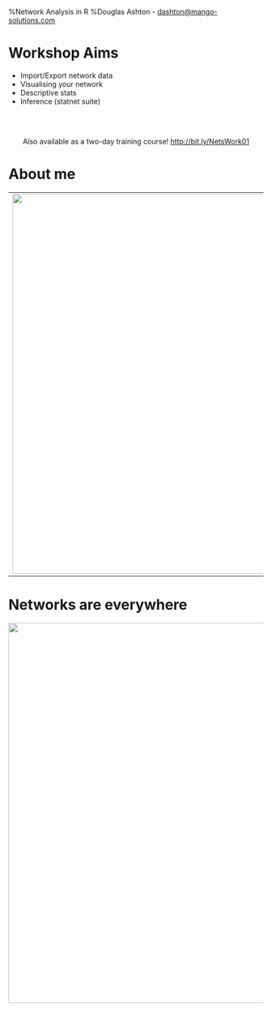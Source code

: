 %Network Analysis in R
%Douglas Ashton - dashton@mango-solutions.com





# Workshop Aims

- Import/Export network data
- Visualising your network
- Descriptive stats
- Inference (statnet suite)

<br/><br/>
<center>Also available as a two-day training course! <a href="http://bit.ly/NetsWork01
">http://bit.ly/NetsWork01</a></center>


# About me

<table class="layout"><tr>
<td width=50%><img src="images/about.png" height="750px"></td>
<td>
* Doug Ashton
* Physicist (statistical) for 10 years
    - Monte Carlo
    - Networks
* At Mango for 1.5 years
* Windsurfer

Twitter: <a href="https://twitter.com/dougashton">@dougashton</a>

Web: <a href="http://www.dougashton.net">www.dougashton.net</a>

GitHub: <a href="https://github.com/dougmet">dougmet</a>

</td></tr></table>

# Networks are everywhere

<div style="height:70%; text-align: center;">
<img src="images/nets.jpg" height="750px">
</div>
# Networks in R

* R matrices (and sparse matrices in `Matrix`)
* `igraph` package
    - Gabor Csardi
* `statnet` package
    - University of Washington
    - suite of packages
    

# Representing Networks {.sepblank}

<!-- ################################################################
     ##                 Representing Networks                      ##
     ################################################################ -->


# Terminology

<table class="layout"><tr>
<td width=50%>
### Nodes and edges
![plot of chunk unnamed-chunk-2](figure/unnamed-chunk-2-1.png) 
</td><td>

### Directed

![plot of chunk unnamed-chunk-3](figure/unnamed-chunk-3-1.png) 
</td></tr></table>

# Matrix Representation

Code whether each possible edge exists or not.
$$
A_{ij} = \begin{cases} 0, & \mbox{no edge} \\ 1, & \mbox{edge exists} \end{cases}
$$

Example

<table class="layout"><tr>
<td width=50%>
$$
A=\left( \begin{array}{cccc} 0 & 0 & 1 & 1 \\ 1 & 0 & 0 & 0 \\ 
                      0 & 0 & 0 & 1 \\ 0 & 1 & 0 & 0 \end{array} \right)
$$
</td><td>
![plot of chunk unnamed-chunk-4](figure/unnamed-chunk-4-1.png) 
</td></tr></table>

# Matrices in R

<table class="layout"><tr>
<td width=50%>
### Create the matrix

```r
A <- rbind(c(0,1,0), c(1,0,1), c(1,0,0))
nodeNames <- c("A","B","C")
dimnames(A) <- list(nodeNames, nodeNames)
A
```

```
##   A B C
## A 0 1 0
## B 1 0 1
## C 1 0 0
```

Could also use sparse matrices from the `Matrix` package.

</td><td>
### Matrix operations

```r
# Matrix multiply
A %*% A 
```

```
##   A B C
## A 1 0 1
## B 1 1 0
## C 0 1 0
```
Gives the number of paths of length 2.


```r
# Matrix multiply
A %*% A %*% A %*% A 
```

```
##   A B C
## A 1 1 1
## B 2 1 1
## C 1 1 0
```
Gives the number of paths of length 4.
</td</tr></table>

# Edge List Representation

It is much more compact to just list the edges. We can use a two-column matrix

$$
E=\left[ \begin{array}{cc} A & B \\ B & A \\ B & C \\ C & A \end{array} \right]
$$

which is represented in R as


```r
el <- rbind(c("A","B"), c("B","A"), c("B","C"), c("C","A"))
el
```

```
##      [,1] [,2]
## [1,] "A"  "B" 
## [2,] "B"  "A" 
## [3,] "B"  "C" 
## [4,] "C"  "A"
```


# Representation in `igraph`

`igraph` has its own efficient data structures for storing networks. The simplest way to make one is `graph_from_literal`.
<br/>

<table class="layout"><tr>
<td width=50%>


```r
library(igraph)
g <- graph_from_literal(A--B, B-+C, C-+A)
```

`--` is both edges, `-+` is a directed edge.


```r
g
```

```
## IGRAPH DN-- 3 2 -- 
## + attr: name (v/c)
## + edges (vertex names):
## [1] B->C C->A
```
</td><td>
Output tells us it is

- Directed (D)
- Named (N)
- 3 Nodes and 4 Edges

And shows the edges (up to max number)

</td></tr></table>

# More ways to create `igraph` objects

<table class="layout"><tr>
<td width=50%>

### Edge lists


```r
g <- graph_from_edgelist(el, directed=TRUE)
```
</td><td>
### Adjacency matrices

```r
g <- graph_from_adjacency_matrix(A)
```

</td></tr>
<tr><td >
### Data frames


```r
df <- as.data.frame(el)
g <- graph_from_data_frame(df, directed=TRUE)
```
We'll come back to data frames.
</td><td></td>
</td></tr></table>


<br/><br/>
Trying searching for help on the `graph_from_` family of functions for more.

# Converting Back

From a graph object we can output just as we read in:

<table class="layout"><tr>
<td width=50%>
### Adjacency Matrix

```r
A <- as_adjacency_matrix(g, sparse = FALSE)
A
```

```
##   A B C
## A 0 1 0
## B 1 0 1
## C 1 0 0
```
</td><td>
### Edge List

```r
el <- as_edgelist(g)
el
```

```
##      [,1] [,2]
## [1,] "A"  "B" 
## [2,] "B"  "A" 
## [3,] "B"  "C" 
## [4,] "C"  "A"
```
</td></tr></table>


<!-- ################################################################
     ##                 Standard Structures                        ##
     ################################################################ -->

# Standard Structures {.sepblank}


# Standard Structures

`igraph` has a large number of built in functions for creating standard networks.


<table class="layout"><tr>
<td width=50%>
### Trees

```r
g <- make_tree(27, children=3)
```

![plot of chunk unnamed-chunk-14](figure/unnamed-chunk-14-1.png) 

</td><td>
### Complete Graphs (Cliques)

```r
g <- make_full_graph(n=6)
```

![plot of chunk unnamed-chunk-15](figure/unnamed-chunk-15-1.png) 

</td></tr></table>

# Standard Structures

<table class="layout"><tr>
<td width=50%>
### Lattices

```r
g <- make_lattice(dimvector = c(5,5),
                  circular = FALSE)
V(g)$label <- NA
```

![plot of chunk unnamed-chunk-16](figure/unnamed-chunk-16-1.png) 
</td><td>
### Stars

```r
g <- make_star(n=10,mode = "undirected")
```

![plot of chunk unnamed-chunk-17](figure/unnamed-chunk-17-1.png) 
</td></tr></table>

<center>Search help on the `make_` family of functions</center>

# Exercise

- Create a star network with 5 nodes
- Convert the network to an adjacency matrix


# Import/Export {.sepblank}


<!-- ################################################################
     ##              Import and Export                             ##
     ################################################################ -->

# Networks from Data Frames

Usually we'll read in edge lists as `data.frame` objects. The csv file `dolphin_edges.csv` contains the edge list of the undirected social network of 62 dolphins in a community living off Doubtful Sound, New Zealand*.


```r
dolphinEdges <- read.csv("data/dolphin_edges.csv")
head(dolphinEdges, n=4)
```

```
##   From      To
## 1  CCL  Double
## 2 DN16 Feather
## 3 DN21 Feather
## 4 Beak    Fish
```

Use the `graph_from_data_frame` function to read this format.


```r
dolphin <- graph_from_data_frame(dolphinEdges, directed=FALSE)
```

<small>*Data from: D. Lusseau, K. Schneider, O. J. Boisseau, P. Haase, E. Slooten, and S. M. Dawson, Behavioral Ecology and Sociobiology 54, 396-405 (2003)</small>


# Vertex Lists

It is also possible to load information about the vertices at the same time.


```r
dolphinVertices <- read.csv("data/dolphin_vertices.csv")
head(dolphinVertices, n=4)
```

```
##         Name Gender
## 1       Beak   Male
## 2 Beescratch   Male
## 3     Bumper   Male
## 4        CCL Female
```

And add this as the `vertices` argument to `graph_from_data_frame`.


```r
dolphin <- graph_from_data_frame(dolphinEdges, vertices=dolphinVertices,
                                 directed=FALSE)
```

Note: It's important that the first column of the vertex data frame is the names and they match the edge list perfectly.

# Exporting to a data.frame
To export an igraph object back to a data.frame we use the `as_data_frame` function. This
function can output the edge list, the vertex list or both depending on the what argument


```r
dolphinDFs <- as_data_frame(dolphin, what="both")
str(dolphinDFs) # Both data frames in a list
```

```
## List of 2
##  $ vertices:'data.frame':	62 obs. of  2 variables:
##   ..$ name  : chr [1:62] "Beak" "Beescratch" "Bumper" "CCL" ...
##   ..$ Gender: chr [1:62] "Male" "Male" "Male" "Female" ...
##  $ edges   :'data.frame':	159 obs. of  2 variables:
##   ..$ from: chr [1:159] "CCL" "DN16" "DN21" "Beak" ...
##   ..$ to  : chr [1:159] "Double" "Feather" "Feather" "Fish" ...
```

# Other formats

`igraph` allows import and export from a number of common formats. This is done using the `read_graph` and `write_graph` functions. A common open format is `graphml`.


```r
write_graph(dolphin, "dolphin.graphml", format="graphml")
```

See the table below for other common formats:

| Format | Description |
| ------ | ----------- |
| `edgelist` |  A simple text file with one edge per line |
| `pajek` | Pajek is a popular Windows program for network analysis |
| `gml` | Graph Modelling Language is a common text based open format |
| `graphml` | Graph Markup Language is an XML based open format |
| `dot` | Format used by GraphViz |

<b>Gephi:</b> To export to Gephi's native GEXF format use the `rgexf` package, available on CRAN, which
can convert directly from an igraph object.

# Exercise - Importing from csv

1. Load the dolphin data set into `igraph`. Remember
that the data is for an undirected network.

# Network Manipulation {.sepblank}

<!-- ################################################################
     ##                 Network Manipulation                       ##
     ################################################################ -->


<!-- - Attributes
     - Edge/Vertex selectors
     - Subgraphs
     - Adding/Deleting

     Don't cover contracting and merging.

     45 mins -->

# Attributes



All objects in `igraph`, vertices and edges, can have attributes. Even the graph itself:

Graph

```r
library(igraphdata)
data("USairports")
graph_attr(USairports)
```

```
## $name
## [1] "US airports"
```

Some have a special meaning, such as `name`, `weight` (for edges) and `type` (bi-partite graphs).

# Vertex Attributes

We can use the `_attr` functions to access attributes


```r
vertex_attr_names(USairports)
```

```
## [1] "name"     "City"     "Position"
```

```r
vertex_attr(USairports, "City")
```

```
## [1] "Bangor, ME"    "Boston, MA"    "Anchorage, AK" "New York, NY" 
## [5] "Las Vegas, NV" "Miami, FL"    
##  [ reached getOption("max.print") -- omitted 749 entries ]
```


# Edge Attributes


```r
edge_attr_names(USairports)
```

```
## [1] "Carrier"    "Departures" "Seats"      "Passengers" "Aircraft"  
## [6] "Distance"
```

```r
edge_attr(USairports, "Carrier")
```

```
## [1] "British Airways Plc"       "British Airways Plc"      
## [3] "British Airways Plc"       "China Airlines Ltd."      
## [5] "China Airlines Ltd."       "Korean Air Lines Co. Ltd."
##  [ reached getOption("max.print") -- omitted 23467 entries ]
```

The `weight` attribute is treated in a special way for edges and can affect the result of some calculations, such as path lengths and centrality measures.

# Sequences

The sequence functions: `V()` for vertices and `E()` for edges, allow selections and access to attributes. They return special `igraph.vs` and `igraph.es` objects that can be reused.


```r
V(USairports)[1:5] # Subset by index
```

```
## + 5/755 vertices, named:
## [1] BGR BOS ANC JFK LAS
```



```r
V(USairports)["JFK"] # Subset by name
```

```
## + 1/755 vertex, named:
## [1] JFK
```

Access all attributes of a vertex with double square brackets


```r
V(USairports)[["JFK"]] # All attributes
```

```
## + 1/755 vertex, named:
##   name         City         Position
## 4  JFK New York, NY N403823 W0734644
```

# Adding Attributes

The dollar notation allows us to manipulate attributes much like a `data.frame`.


```r
V(USairports)[1:5]$City # Access attributes
```

```
## [1] "Bangor, ME"    "Boston, MA"    "Anchorage, AK" "New York, NY" 
## [5] "Las Vegas, NV"
```


```r
# Add new attributes
V(USairports)$Group <- sample(c("A","B"), vcount(USairports), replace=TRUE)
V(USairports)[[1:5]] # Double square brackets give all attributes
```

```
## + 5/755 vertices, named:
##   name          City         Position Group
## 1  BGR    Bangor, ME N444827 W0684941     B
## 2  BOS    Boston, MA N422152 W0710019     A
## 3  ANC Anchorage, AK N611028 W1495947     A
## 4  JFK  New York, NY N403823 W0734644     B
## 5  LAS Las Vegas, NV N360449 W1150908     B
```

# Edge Selectors

We can also access edges between named vertices using the special `%--%` (undirected) and
`%->%` (directed) operators.


```r
E(USairports)["JFK" %--% "BOS"] # Edges in both directions
```

```
## + 26/23473 edges (vertex names):
##  [1] BOS->JFK BOS->JFK JFK->BOS JFK->BOS BOS->JFK JFK->BOS BOS->JFK
##  [8] JFK->BOS BOS->JFK BOS->JFK BOS->JFK BOS->JFK BOS->JFK JFK->BOS
## [15] JFK->BOS JFK->BOS JFK->BOS BOS->JFK JFK->BOS BOS->JFK BOS->JFK
## [22] JFK->BOS JFK->BOS BOS->JFK JFK->BOS BOS->JFK
```

All carriers from JFK to BOS.

```r
 unique(E(USairports)["JFK" %->% "BOS"]$Carrier) # Directed edges
```

```
## [1] "JetBlue Airways"              "Compass Airlines"            
## [3] "Pinnacle Airlines Inc."       "Comair Inc."                 
## [5] "Atlantic Southeast Airlines"  "American Eagle Airlines Inc."
## [7] "Chautauqua Airlines Inc."
```

# Edges Between Groups

The edge selectors can be between groups of vertices:


```r
# Grep the state code from the city
inCal <- grepl("CA$", V(USairports)$City)
inNy <- grepl("NY$", V(USairports)$City)

# Edges from CA to NY
E(USairports)[V(USairports)[inCal] %->% V(USairports)[inNy]]
```

```
## + 35/23473 edges (vertex names):
##  [1] LAX->JFK LAX->JFK LAX->JFK LAX->JFK SAN->JFK SFO->JFK SFO->JFK
##  [8] SFO->JFK BUR->JFK LAX->JFK LGB->JFK OAK->JFK SAN->JFK SFO->JFK
## [15] SJC->JFK SMF->JFK LAX->JFK LAX->JFK LAX->JFK SAN->JFK SAN->JFK
## [22] SFO->JFK SFO->JFK SNA->JFK LAX->ALB LAX->JFK LAX->JFK SFO->JFK
## [29] SFO->JFK SFO->JFK BUR->FRG LAX->JFK LAX->JFK SFO->JFK SFO->JFK
```

Returns all flights from California to New York (state).

# Exercise - Attributes

1. Using the igraph object created in the previous exercise, count the number of male and female dolphins in the pod.
2. Add a weight=1 attribute to every edge in the dolphin network. Verify that the igraph object is now a weighted network.

# Induced subgraph
To get a new graph containing the selected vertices we must also copy over all of the edges
between those vertices. This is done by the induced_subgraph function

```r
# inCal has the vertex ids we want
calAirports <- induced_subgraph(USairports, inCal)
calAirports
```

```
## IGRAPH DN-- 34 381 -- US airports
## + attr: name (g/c), name (v/c), City (v/c), Position (v/c), Group
## | (v/c), Carrier (e/c), Departures (e/n), Seats (e/n), Passengers
## | (e/n), Aircraft (e/n), Distance (e/n)
## + edges (vertex names):
##  [1] LAX->SFO LAX->SFO LAX->SFO LAX->SFO LAX->SFO LAX->SFO LAX->SFO
##  [8] LAX->SFO LAX->SFO LAX->SFO LAX->SFO LAX->SFO LAX->SFO LAX->SFO
## [15] LAX->SFO LAX->SFO LAX->SAN LAX->SAN LAX->SAN LAX->SAN LAX->SAN
## [22] LAX->SAN LAX->SAN LAX->SAN LAX->SAN LAX->SAN LAX->SAN LAX->SAN
## [29] LAX->SAN LAX->SAN LAX->SMF LAX->SMF LAX->SMF LAX->SMF LAX->SMF
## [36] LAX->SMF LAX->SMF LAX->SNA LAX->BUR LAX->OAK LAX->OAK LAX->OAK
## + ... omitted several edges
```

The subgraph.edges function does the same thing but selecting edges to keep (and their attached vertices).

# Neighbourhoods

A common task is to subset all of the neighbours of a particular vertex. To return all neigh-
bours within a distance, d, of a number of targets we can do


```r
d2Vertices <- ego(USairports, nodes = c("JFK","LAX"), order=2)
```

which returns a list containing the vertices within 2 of JFK and LAX. If we want the neighbourhood of a vertex as a new graph we can do

```r
JFKNet <- make_ego_graph(USairports, nodes = "JFK", order=2)[[1]]
# Returns a length 1 list
```


# Adding

The `edges` and `vertices` functions can be used to add edges


```r
# A directed completely empty graph
g <- make_empty_graph(n = 0, directed = TRUE)

g <- g + vertices(c("A","B","C"))
```

And edges


```r
g <- g + edges(c("A","C", "B","C")) # edge from A to C and "B" to "C"
```

# Deleting

For deletion it's easiest to use edge and vertex selectors


```r
g <- g - V(g)["A"] # Remove edge A
```

Note this will remove all attached edges. All edge and vertex subsetting can be used here.

# Exercise - Subgraphs

1. Find the edges in the USairports network that have a Distance>1500.
2. Use the edge indices to create the long haul (> 1500 miles) flights network.
3. How many airports can you get to from Oakland (OAK) with a single stop?


# Visualisation {.sepblank}


<!-- ################################################################
     ##              Visualisation                                 ##
     ################################################################ -->
# Plotting in `igraph`

`igraph` uses base R plotting methods. Plotting is done through the S3 generic plot function. To find specific help for this function try typing


```r
?plot.igraph
# Or
?igraph.plotting
```

# Default plot

The default settings for the network plot usually work well for small graphs.

<table class="layout">
<tr><td width=40%>

```r
# Make a ring with some cross connections
g <- make_ring(10, directed=TRUE, mutual=TRUE)
V(g)$name <- LETTERS[1:10]

g <- g + edges(9,5, 7,1, 1,5)
## plot(g)
```
</td><td>
![plot of chunk unnamed-chunk-42](figure/unnamed-chunk-42-1.png) 
</td></tr></table>

# Layouts

A layout is just a set of x and y coordinates. They can be specified manually but more often we will use one of the `layout_` functions.

<table class="layout">
<tr><td width=50%>
To enforce the ring structure we could do

```r
# Store coordinates for the layout in lo
lo <- layout_in_circle(g)
head(lo, n=4) # lo is a matrix of coordinates
```

```
##           [,1]      [,2]
## [1,]  1.000000 0.0000000
## [2,]  0.809017 0.5877853
## [3,]  0.309017 0.9510565
## [4,] -0.309017 0.9510565
```

</td><td>

```r
plot(g, layout=lo)
```

![plot of chunk unnamed-chunk-44](figure/unnamed-chunk-44-1.png) 
</td></tr></table>

See `?layout_` for a full list.

# More layouts

<table class="layout">
<tr><td width=50%>
For tree-like networks the `layout_as_tree` layout will try to organise vertices into levels.

```r
gTree <- make_tree(15)
plot(gTree, layout=layout_as_tree(gTree, root = 1))
```

![plot of chunk unnamed-chunk-45](figure/unnamed-chunk-45-1.png) 
</td><td>
Grid layout

```r
plot(g, layout=layout_on_grid(g))
```

![plot of chunk unnamed-chunk-46](figure/unnamed-chunk-46-1.png) 
</td></tr></table>

# Force Layouts

The most common layouts for medium or large graphs are force layouts. `igraph` has a number of these:

<table class="layout">
<tr><td width=50%>

| Function | Description |
| -------- | ----------- | 
| `layout_with_kk` | Kamada-Kawai layout algorithm. Edge weights correspond to length of springs  |
| `layout_with_fr` | Fruchterman-Reingold layout algorithm. Edge weights correspond to the strength of the springs |
| `layout_with_drl` | The Distributed Recursive (Graph) Layout (DrL) algorithm. Based on the VxOrd package from Sandia labs |

</td><td>


```r
plot(dolphin, layout=layout_with_fr(dolphin))
```

![plot of chunk unnamed-chunk-47](figure/unnamed-chunk-47-1.png) 

</td></tr></table>

# Vertex Properties

We can change various aspects of the vertex appearance. For example the shape:


```r
 # Plot vowels as rectangles
vowel <- V(g)$name %in% c("A","E","I","O","U") + 1 # gives 1 or 2
plot(g, layout=lo, vertex.shape=c("circle", "square")[vowel])
```

![plot of chunk unnamed-chunk-48](figure/unnamed-chunk-48-1.png) 

# Vertex Colours and Size

<table class="layout">
<tr><td width=50%>

```r
plot(g, layout=lo, vertex.color=c("tomato2", "royalblue")[vowel])
```

![plot of chunk unnamed-chunk-49](figure/unnamed-chunk-49-1.png) 
</td><td>

```r
plot(g, layout=lo, vertex.size=c(15,30)[vowel])
```

![plot of chunk unnamed-chunk-50](figure/unnamed-chunk-50-1.png) 
</td></tr></table>

# Properties Using Attributes

Any of the plotting properties can also be set as attributes of the vertices/edges.

<table class="layout">
<tr><td width=50%>

```r
V(g)$shape <- "circle" # Applies to all vertices
V(g)$size <- 15
V(g)$color <- "orange"

isVowel <- V(g)$name %in% c("A","E","I","O","U")

# Now overwrite the vowel nodes
V(g)[isVowel]$shape <- "square"
V(g)[isVowel]$color <- "royalblue"
V(g)[isVowel]$size <- 25

plot(g, layout=lo)
```
</td><td>
![plot of chunk unnamed-chunk-52](figure/unnamed-chunk-52-1.png) 
</td></tr></table>

# Edge Properties

A selection of edge properties we can change:

<table class="layout">
<tr><td width=50%>

```r
# Setting edge attributes
E(g)$width <- 1
E(g)[V(g)[isVowel] %--% V(g)[isVowel]]$width <- 4

## plot(g, layout=lo)
```
</td><td>
![plot of chunk unnamed-chunk-54](figure/unnamed-chunk-54-1.png) 
</td></tr></table>

# Curved Edges

<table class="layout">
<tr><td width=50%>

```r
# Only curve mutual edges
 plot(g, layout=lo, edge.curved=0.3*which_mutual(g))
```
</td><td>
![plot of chunk unnamed-chunk-56](figure/unnamed-chunk-56-1.png) 
</td></tr></table>

# Groupings

We can build some rich plots.
<table class="layout">
<tr><td width=50%>

```r
# Assign groups by index
groupList <- list(vowelGroup = which(isVowel),
                  constGroup1 = c(2,3,4),
                  constGroup2 = c(6,7,8))

# Alpha looks nice
groupColours <- c(rgb(0,0.3,1,0.5),
                  rgb(0.8,0.4,0.1,0.5),
                  rgb(0.8,0.4,0.1,0.5))

plot(g, layout=layout_with_fr, # Fruchterman-Reingold layout
  mark.groups=groupList, # Mark the groups
  mark.col= groupColours,
  mark.border = NA, # Remove the border (if desired)
  edge.curved=0.1*which_mutual(g))

 text(0.45,0.1,"Vowels", cex=1.5)
 text(0.5,0.9,"Consonant Group 1", cex=1.5)
 text(-0.8,-1,"Consonant Group 2", cex=1.5)
```
</td><td>
![plot of chunk unnamed-chunk-58](figure/unnamed-chunk-58-1.png) 
</td></tr></table>

# Descriptive Statistics {.sepblank}


<!-- ################################################################
     ##              Descriptive Statistics                        ##
     ################################################################ -->


# Background

Visualisations can be hard to interpret for large networks. Important features will often be impossible to see. Common features include:

1. Small worlds: As small-world networks grow the path length between vertices grows very slowly.

2. Hubs: Networks with hubs have a small number of vertices with a large number of connections.

3. Clustering: Your friends are often also friends with each other. In network terms this means that there are a lot of triangles.

We will look out how to measure and interpret these structural properties along with some more complex centrality measures for finding important vertices.

# Degree

<table class="layout">
<tr><td width="60%">
The degree, $k$, of a vertex is a count of the number edges attached to it. If the
network is directed then we refer to in-degree, $k_{in}$ for edges pointing into the vertex, and
out-degree, $k_{out}$,  for edges going out from the vertex.

In `igraph` we do


```r
 degDol <- degree(dolphin)
 head(degDol)
```

```
##       Beak Beescratch     Bumper        CCL      Cross       DN16 
##          6          8          4          3          1          4
```

A common task is to find the degree distribution


```r
hist(degree(dolphin))
```

For directed networks we can specify the type of degree with the `mode` argument taking `out`,
`in` or `total`.

</td><td>
<img src="images/degree.jpg" height="500px">
</td></tr>
</table>

# Clustering

A simple local motif that we could look for is the triangle. This tells us whether your friends are likely to be friends, it also tells us about how often you’ll hear the same information
compared to hearing fresh information from outside your group. The relative frequency of
closed triangles is often known as *clustering*, or the *transitivity* of a network.


```r
g <- graph_from_literal(A--B, A--C, A--D, B--C, C--D, D--E)
```

<table class="layout">
<tr><td width="50%">
### Global Clustering

$$ C = \frac{3 ∗ \rm{Number\ of\ triangles}}{\rm{Number\ of\ connected\ triples}}$$


```r
 transitivity(g, type = "global")
```

```
## [1] 0.6
```

</td><td>
### Local Clustering

Fraction of connected triples through each vertex that are closed.


```r
 transitivity(g, type = "local")
```

```
## [1] 0.6666667 1.0000000 0.6666667 0.3333333       NaN
```
</td></tr></table>

# Paths

In graph theory a path is a sequence of vertices, each connected to the next with an edge. A geodesic, or shortest path, must not cross itself. In `igraph` we get shortest paths with:


```r
sp <- shortest_paths(dolphin, from="Beak", to="Whitetip") 
sp$vpath
```

```
## [[1]]
## + 4/62 vertices, named:
## [1] Beak     Grin     SN63     Whitetip
```

Other useful functions include: `distance_table`, `mean_distance`. The diameter of the network is the largest geodesic. This gives a good idea of the effective size of the network.


```r
diameter(dolphin)
```

```
## [1] 8
```

# Exercise - Structural Measures

For the dolphin network

1. Find the vertex with the highest degree, k.
2. Find the vertex with the highest local clustering coefficient.
3. Plot a histogram of the shortest path lengths between all vertices.

# Centrality Measures

Degree is the simplest centrality measure. Many others exist to try to assess which vertices are the most important in some way. The measure you choose depends on what function of the network you are interested in. Here we will cover some of the most popular measures.

# Betweeness Centrality

Betweeness centrality is based on the distances between vertices. It is (roughly) the number of geodesic paths that pass through any given node. Vertices with a high betweenness score will often act as bridging nodes between one or more communities.

<table class="layout"><tr>
<td width=50%>

```r
g <- make_full_graph(4) + vertex(1) + make_full_graph(4)
g <- g + edges(c(4,5,5,6))
V(g)$name <- LETTERS[1:9]
betweenness(g)
```

```
##  A  B  C  D  E  F  G  H  I 
##  0  0  0 15 16 15  0  0  0
```

Warning: Betweeness can be expensive to calculate. Try `estimate_betweeness` if `betweeness` is slow.

</td><td>
![plot of chunk unnamed-chunk-67](figure/unnamed-chunk-67-1.png) 
</td></tr></table>


# Eigenvector Centrality

The Eigenvector corresponding to the largest Eigenvalue of the adjacency matrix gives a high score to vertices that either have a lot of connections, or are connected to someone with a lot of connections.


```r
ec <- eigen_centrality(g)
ec$vector
```

```
##         A         B         C         D         E         F         G 
## 0.8493220 0.8493220 0.8493220 1.0000000 0.6294435 1.0000000 0.8493220 
##         H         I 
## 0.8493220 0.8493220
```

Warning: Eigenvector centrality may be used in directed networks but, in principle, there are left and right eigenvectors to choose from. Some caution is required here.

# PageRank Centrality

PageRank is the centrality measure used by Google to rank web pages. In fact ``Page'' refers to Larry Page, not a web page. 

It has a damping (`damping` in `igraph`) term, this imagines that you will click a few links but will eventually give up. Then there is another parameter (`personalized` in `igraph`) that represents the chance that at any moment the search is abandoned and reset to a random vertex.

In `igraph` PageRank is provided through `page_rank`.


```r
pr <- page_rank(g)
pr$vector
```

```
##          A          B          C          D          E          F 
## 0.10721963 0.10721963 0.10721963 0.14021259 0.07625702 0.14021259 
##          G          H          I 
## 0.10721963 0.10721963 0.10721963
```


# Community Detection

There isn't enough time in this workshop to cover community detection fully. `igraph` has a number functions, try typing `?cluster_fast_greedy` or `?communities` into the console.

<!-- # Community Detection {.sepblank} 

Abandon I think -- teaser...
-->

<!-- ################################################################
     ##              Community Detection                           ##
     ################################################################ -->




# Statistical Inference {.sepblank}


<!-- ################################################################
     ##              Statistical Inference                         ##
     ################################################################ -->

# Background

So far we have been describing the structural properties of a single network. In many cases the network data we have is only a sample of a larger system. Or perhaps a snapshot at one moment in time. To make meaningful statements in these cases we need the tools of statistical inference.

This section will involve making statistical models of networks based on the *random graph* family of network models.

# Statnet

`statnet` is a suite of network tools from a group of academics mostly at the University of
Washington (statnet.org). Each tool is a separate R package that is installed all in one go
with `statnet`.


```r
install.packages("statnet")
```

This includes the `network` package (core features), `sna` (social network analysis) and `ergm` (exponential random graphs). 

# Import to Statnet

The `statnet` suite is a complete set of network tools. However, it can be a little tricky to use compared to `igraph`. Here we will look at how to quickly get our data into `network` objects from files and converting from `igraph`.

<table class="layout"><tr><td>

```r
library(network)

el <- read.csv("data/dolphin_edges.csv")

# Read the edge list
dolphinNet <-network(el, matrix.type='edgelist',
                     ignore.eval=FALSE, directed=FALSE)

# Attach the vertex attributes
va <- read.csv("data/dolphin_vertices.csv",
               stringsAsFactors = FALSE)

 # it doesn't seem to like factors
dolphinNet%v%"Gender" <- va$Gender

# It also has a default plot method
## plot(dolphinNet)
```
</td><td>
![plot of chunk unnamed-chunk-72](figure/unnamed-chunk-72-1.png) 
</td></tr></table>

# Convert from `igraph`

The `intergraph` package is a useful shortcut to convert the objects from one package to the other.


```r
library(intergraph)

# statnet -> igraph
dolphinIgraph <- asIgraph(dolphinNet, vnames="vertex.names")

 # igraph -> statnet
data("karate")
karateNet <- asNetwork(karate)
```

# Random Graphs

A random graph is the simplest of the graph models. Every edge exists with probability, $p$, and we only fix the average number of edges (the density). We can generate random graphs with:

<table class="layout"><tr><td>

```r
set.seed(10)
g <- sample_gnp(10, p=0.2)
```
</td><td>
![plot of chunk unnamed-chunk-75](figure/unnamed-chunk-75-1.png) 
</td></tr></table>
# Exponential Random Graph Models (ERGMs)

An exponential random graph extends the simple random graph by increasing the probability of other properties and network motifs, not just the density. We can fit parameters to each motif in a similar way to terms in a GLM. First the simple case:

On the left hand side of the formula is the network, on the right are the terms we wish to include. The `edges` term fits a parameter related to $p$ from the previous slide.

<table class="layout"><tr><td>

```r
library(ergm)
fit <- ergm(dolphinNet ~ edges)
```

```
## Evaluating log-likelihood at the estimate.
```

```r
fit
```

```
## 
## MLE Coefficients:
##  edges  
## -2.388
```
</td><td>

```r
# Check it worked
pFit <- exp(fit$coef)/(1+exp(fit$coef))
p <- network.density(dolphinNet)

p
```

```
## [1] 0.0840825
```

```r
pFit
```

```
##     edges 
## 0.0840825
```
</td></tr></table>

# Group Membership
The first question we might wish to ask is are connections affected by group membership?
In the case of the dolphin network we know the gender of most of the dolphins.


```r
fitGender <- ergm(dolphinNet ~ edges + nodematch("Gender"))
```

```
## Evaluating log-likelihood at the estimate.
```

Are dolphins of the same gender more likely to be connected?


```r
summary(fitGender)
```


# Group Membership

<small>

```
## 
## ==========================
## Summary of model fit
## ==========================
## 
## Formula:   dolphinNet ~ edges + nodematch("Gender")
## <environment: 0x00000000195f0498>
## 
## Iterations:  6 out of 20 
## 
## Monte Carlo MLE Results:
##                  Estimate Std. Error MCMC % p-value    
## edges             -2.9024     0.1385      0  <1e-04 ***
## nodematch.Gender   0.9538     0.1737      0  <1e-04 ***
## ---
## Signif. codes:  0 '***' 0.001 '**' 0.01 '*' 0.05 '.' 0.1 ' ' 1
## 
##      Null Deviance: 2621  on 1891  degrees of freedom
##  Residual Deviance: 1060  on 1889  degrees of freedom
##  
## AIC: 1064    BIC: 1075    (Smaller is better.)
```
</small>
Yes!

# Other Model Terms

| Name | Description |
| ---- | ----------- |
| `edges` | Fits the total number of edges |
| `nodematch` | Fits the propensity for inter-group edges |
| `nodecov` | Nodal covariates, numeric variables that might influence connection |
| `triangles` | Total number of triangles, fits more clustered networks. Can have trouble fitting. |
| `gwesp` | Can be more stable than `triangles` |
| `degree` | Degree distribution |

See `?"ergm-terms"` for a full list of terms.

Other ergm functionality:

- Constraints may also be added to the model `?"ergm-constraints"`.
- Simulate from a model fit with the `simulate` function.
- Check goodness of fit with the `gof` function.

# Simulation example


```r
dolphinSim <- simulate(fitGender)

op <- par(mfrow=c(1,2), mar=c(0,0,1,0))
plot(dolphinNet, vertex.col=c("pink","blue", "white")[factor(dolphinNet%v%"Gender")],
     main="Real Network")
plot(dolphinSim, vertex.col=c("pink","blue", "white")[factor(dolphinNet%v%"Gender")],
     main="Simulated Network")
par(op)
```

<table class="layout"><tr><td width="50%">

![plot of chunk unnamed-chunk-82](figure/unnamed-chunk-82-1.png) 
</td><td>
The simulated network misses the community structure but does recreate density and inter-gender connectivity.
</td></tr></table>
# Goodness of Fit

The goodness of fit function, `gof` will simulated many networks and calculate summary statistics to see how close the model networks are to your original model. This is very useful to assess the quality of your model. Here we fit degree well (left) but clustering and geodesic distance poorly.


```r
gofGender <- gof(fitGender)
plot(gofGender)
```

![](figure/unnamed-chunk-83-1.png) 


# What Next?

- Stay around for the evening event!
- Full two day network analysis course - <a href="http://www.mango-solutions.com/wp/products-services/r-services/r-training/">www.mango-solutions.com</a>. Email <a href="mailto:training@mango-solutions.com">training@mango-solutions.com</a>
- Other courses: Introduction to R, Shiny apps, Package development, Visualisation, Python and more.
- EARL (13th-15th September 2016)

# Follow Mango

<center>
<table class="layout" style="width: 50%;"><tr><td>
<img src="images/twitter.jpg">
</td><td>
<a href="https://twitter.com/mangothecat">@mangothecat</a>

<a href="https://twitter.com/earlconf">@earlconf</a>

</td></tr><tr><td>
<img src="images/github.jpg">
</td><td>
<a href="https://github.com/mangothecat">mangothecat</a>
</td></tr></table>
</center>

Contact me: <a href="mailto:dashton@mango-solutions.com">dashton@mango-solutions.com</a>
